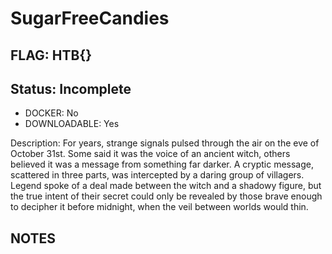 # SugarFreeCandies

## FLAG: HTB{}

## Status: Incomplete

+ DOCKER: No
+ DOWNLOADABLE: Yes

Description: For years, strange signals pulsed through the air on the eve of October 31st. Some said it was the voice of an ancient witch, others believed it was a message from something far darker. A cryptic message, scattered in three parts, was intercepted by a daring group of villagers. Legend spoke of a deal made between the witch and a shadowy figure, but the true intent of their secret could only be revealed by those brave enough to decipher it before midnight, when the veil between worlds would thin.

## NOTES
